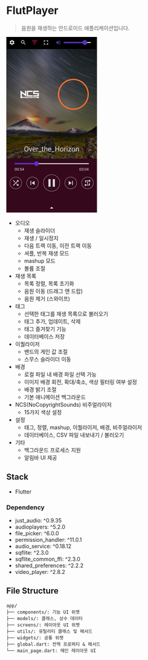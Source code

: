 # FlutPlayer
> 음원을 재생하는 안드로이드 애플리케이션입니다.

![example](example.png)

- 오디오
	- 재생 슬라이더
	- 재생 / 일시정지
	- 다음 트랙 이동, 이전 트랙 이동
	- 셔플, 반복 재생 모드
	- mashup 모드
	- 볼륨 조절
- 재생 목록
	- 목록 정렬, 목록 초기화
	- 음원 이동 (드래그 앤 드랍)
	- 음원 제거 (스와이프)
- 태그
	- 선택한 태그를 재생 목록으로 불러오기
	- 태그 추가, 업데이트, 삭제
	- 태그 즐겨찾기 기능
	- 데이터베이스 저장
- 이퀄라이저
	- 밴드의 게인 값 조절
	- 스무스 슬라이더 이동
- 배경
	- 로컬 파일 내 배경 파일 선택 가능
	- 이미지 배경 회전, 확대/축소, 색상 필터링 여부 설정
	- 배경 밝기 조절
	- 기본 애니메이션 백그라운드
- NCS(NoCopyrightSounds) 비주얼라이저
	- 15가지 색상 설정
- 설정
	- 태그, 정렬, mashup, 이퀄라이저, 배경, 비주얼라이저
	- 데이터베이스, CSV 파일 내보내기 / 불러오기
- 기타
	- 백그라운드 프로세스 지원
	- 알림바 UI 제공

## Stack
- Flutter

### Dependency
- just_audio: ^0.9.35
- audioplayers: ^5.2.0
- file_picker: ^6.0.0
- permission_handler: ^11.0.1
- audio_service: ^0.18.12
- sqflite: ^2.3.0
- sqflite_common_ffi: ^2.3.0
- shared_preferences: ^2.2.2
- video_player: ^2.8.2

## File Structure
```
app/
├── components/: 기능 UI 위젯
├── models/: 클래스, 상수 데이터
├── screens/: 레이아웃 UI 위젯
├── utils/: 유틸리티 클래스 및 메서드
├── widgets/: 공통 위젯
├── global.dart: 전역 프로퍼티 & 메서드
└── main_page.dart: 메인 레이아웃 UI
```
